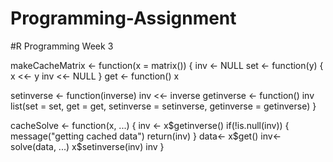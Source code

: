 # Programming-Assignment
#R Programming Week 3


makeCacheMatrix <- function(x = matrix()) {
  inv <- NULL
  set <- function(y) {
    x <<- y
    inv <<- NULL
  }
  get <- function() x
  
  setinverse <- function(inverse) inv <<- inverse
  getinverse <- function() inv
  list(set = set, get = get, setinverse = setinverse, getinverse = getinverse)
}

cacheSolve <- function(x, ...) {
  inv <- x$getinverse()
  if(!is.null(inv)) {
    message("getting cached data")
    return(inv)
  }
  data<- x$get()
  inv<- solve(data, ...)
  x$setinverse(inv)
  inv
}
